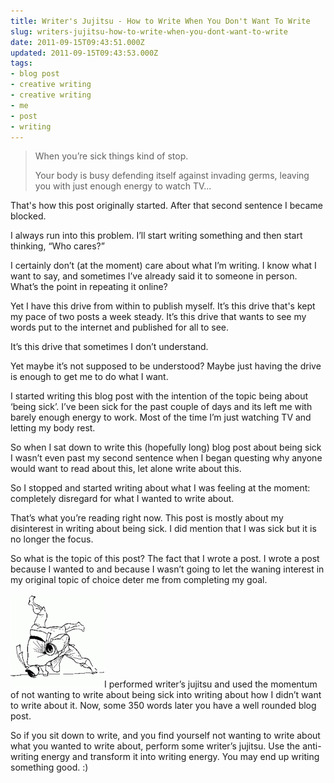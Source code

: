 ```yaml
---
title: Writer's Jujitsu - How to Write When You Don't Want To Write
slug: writers-jujitsu-how-to-write-when-you-dont-want-to-write
date: 2011-09-15T09:43:51.000Z
updated: 2011-09-15T09:43:53.000Z
tags:
- blog post
- creative writing
- creative writing
- me
- post
- writing
---
```


<blockquote>When you’re sick things kind of stop.

Your body is busy defending itself against invading germs, leaving you with just enough energy to watch TV...</blockquote>

That's how this post originally started.  After that second sentence I became blocked.

I always run into this problem.  I’ll start writing something and then start thinking, “Who cares?”
<!--more-->
I certainly don’t (at the moment) care about what I’m writing.  I know what I want to say, and sometimes I’ve already said it to someone in person.  What’s the point in repeating it online?

Yet I have this drive from within to publish myself.  It’s this drive that's kept my pace of two posts a week steady.  It’s this drive that wants to see my words put to the internet and published for all to see.

It’s this drive that sometimes I don’t understand.

Yet maybe it’s not supposed to be understood?  Maybe just having the drive is enough to get me to do what I want.

I started writing this blog post with the intention of the topic being about ‘being sick’.  I’ve been sick for the past couple of days and its left me with barely enough energy to work.  Most of the time I’m just watching TV and letting my body rest.

So when I sat down to write this (hopefully long) blog post about being sick I wasn’t even past my second sentence when I began questing why anyone would want to read about this, let alone write about this.

So I stopped and started writing about what I was feeling at the moment:  completely disregard for what I wanted to write about.

That’s what you’re reading right now.  This post is mostly about my disinterest in writing about being sick.  I did mention that I was sick but it is no longer the focus.

So what is the topic of this post?  The fact that I wrote a post.  I wrote a post because I wanted to and because I wasn’t going to let the waning interest in my original topic of choice deter me from completing my goal.

<a href="http://blog.harrywolff.com/2011/09/writers-jujitsu-how-to-write-when-you-dont-want-to-write/jujitsu/" rel="attachment wp-att-1734"><img src="/images/posts/2011/09/jujitsu-150x150.gif" alt="" title="jujitsu" width="150" height="150" class="alignright size-thumbnail wp-image-1734" /></a>I performed writer’s jujitsu and used the momentum of not wanting to write about being sick into writing about how I didn’t want to write about it.  Now, some 350 words later you have a well rounded blog post.

So if you sit down to write, and you find yourself not wanting to write about what you wanted to write about, perform some writer’s jujitsu.  Use the anti-writing energy and transform it into writing energy.  You may end up writing something good. :)
